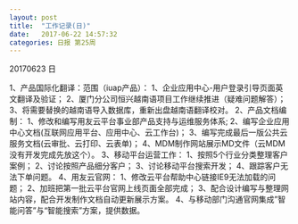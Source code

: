 ```yaml
---
layout: post
title:  "工作记录(日)"
date:   2017-06-22 14:57:32
categories: 日报 第25周
---
```



 20170623 日
 
1、产品国际化翻译：范围（iuap产品）：
  1、企业应用中心-用户登录引导页面英文翻译及验证；
  2、厦门分公司恒兴越南语项目工作继续推进（疑难问题解答）；
  3、将需要替换的越南语导入数据库，重新出盘越南语翻译校对。
2、产品文档编制：
  1、修改和编写用友云平台事业部产品支持与运维服务体系;
  2、编写企业应用中心文档(互联网应用平台、应用中心、云工作台)；
  3、编写完成最后一版公共云服务文档(云审批、云打印、云表单)；
  4、MDM制作网站展示MD文件（云MDM没有开发完成先放这个）。
3、移动平台运营工作：
  1、按照5个行业分类整理客户案例；
  2、讨论按照产品细分客户；
  3、讨论移动平台搜索开发；
  4、跟踪客户无法下单问题。
4、用友云官网：
  1、修改云平台帮助中心链接IE9无法加载的问题；
  2、加班把第一批云平台官网上线页面全部完成；
  3、配合设计编写与整理网站内容，配合开发制作文档自动更新展示方案。
  4、与移动部门沟通官网集成”智能问答”与“智能搜索”方案，提供数据。

